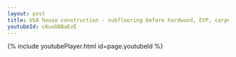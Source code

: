 ```yaml
---
layout: post
title: USA house construction - subflooring before hardwood, EVP, carpet installed whatsapp status
youtubeId: cKuoDBBaEzE
---
```


{% include youtubePlayer.html id=page.youtubeId %}
